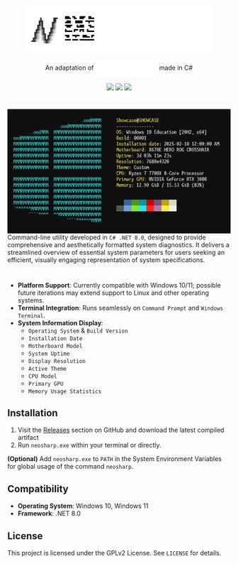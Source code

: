 <h3 align="center"><img src="banner.png" alt="logo" height="100px"></h3>

<p align="center">
An adaptation of
<img align="center" src="neofetch.svg" />
made in C#
</p>

<p align="center">
<a href="./LICENSE"><img src="https://img.shields.io/badge/license-GPLv2-blue.svg?labelColor=black&color=white"></a>
<a href="https://github.com/nycalexander/neosharp/releases"><img src="https://img.shields.io/github/v/release/nycalexander/neosharp.svg?labelColor=black&color=white"></a>
<a href="https://github.com/nycalexander/neosharp/actions/workflows/windows.yml"><img src="https://img.shields.io/github/actions/workflow/status/nycalexander/neosharp/windows.yml.svg?label=Windows&labelColor=black&color=white"></a>
</p>

#

<img src="screenshot.PNG" alt="neofetch" align="right" height="280px">

<br/>

Command-line utility developed in `C# .NET 8.0`, designed to provide comprehensive and aesthetically formatted system diagnostics. It delivers a streamlined overview of essential system parameters for users seeking an efficient, visually engaging representation of system specifications.

# 
- **Platform Support**: Currently compatible with Windows 10/11; possible future iterations may extend support to Linux and other operating systems.
- **Terminal Integration**: Runs seamlessly on `Command Prompt` and `Windows Terminal`.
- **System Information Display**:
  - `Operating System` & `Build Version`
  - `Installation Date`
  - `Motherboard Model`
  - `System Uptime`
  - `Display Resolution`
  - `Active Theme`
  - `CPU Model`
  - `Primary GPU`
  - `Memory Usage Statistics`
 
## Installation
1. Visit the [Releases](https://github.com/nycalexander/neosharp/releases) section on GitHub and download the latest compiled artifact
2. Run `neosharp.exe` within your terminal or directly.
   
**(Optional)** Add `neosharp.exe` to `PATH` in the System Environment Variables for global usage of the command `neosharp`.

## Compatibility
- **Operating System**: Windows 10, Windows 11
- **Framework**: .NET 8.0

## License
This project is licensed under the GPLv2 License. See `LICENSE` for details.
